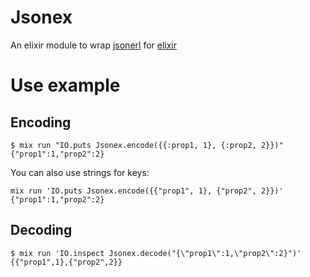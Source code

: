 # Jsonex

An elixir module to wrap [jsonerl](https://github.com/lambder/jsonerl) for [elixir](http://elixir-lang.org/)

# Use example

## Encoding

    $ mix run "IO.puts Jsonex.encode({{:prop1, 1}, {:prop2, 2}})"
    {"prop1":1,"prop2":2}

You can also use strings for keys:

    mix run 'IO.puts Jsonex.encode({{"prop1", 1}, {"prop2", 2}})'
    {"prop1":1,"prop2":2}

## Decoding

    $ mix run 'IO.inspect Jsonex.decode("{\"prop1\":1,\"prop2\":2}")'
    {{"prop1",1},{"prop2",2}}

